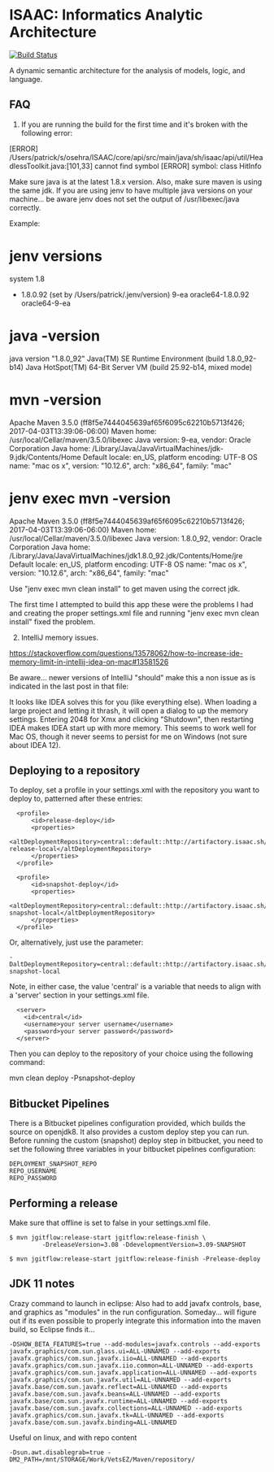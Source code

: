 ISAAC: Informatics Analytic Architecture
======================

[![Build Status](https://travis-ci.org/OSEHRA/ISAAC.svg?branch=develop)](https://travis-ci.org/OSEHRA/ISAAC)

A dynamic semantic architecture for the analysis of models, logic, and language.


## FAQ

1) If you are running the build for the first time and it's broken with the following error:

[ERROR] /Users/patrick/s/osehra/ISAAC/core/api/src/main/java/sh/isaac/api/util/HeadlessToolkit.java:[101,33] cannot find symbol
[ERROR]   symbol:   class HitInfo

Make sure java is at the latest 1.8.x version.  Also, make sure maven is using the same jdk.  If you are using jenv to have multiple java versions on your machine... be aware jenv does not set the output of /usr/libexec/java correctly.

Example:

# jenv versions
  system
  1.8
* 1.8.0.92 (set by /Users/patrick/.jenv/version)
  9-ea
  oracle64-1.8.0.92
  oracle64-9-ea

# java -version
java version "1.8.0_92"
Java(TM) SE Runtime Environment (build 1.8.0_92-b14)
Java HotSpot(TM) 64-Bit Server VM (build 25.92-b14, mixed mode)

# mvn -version
Apache Maven 3.5.0 (ff8f5e7444045639af65f6095c62210b5713f426; 2017-04-03T13:39:06-06:00)
Maven home: /usr/local/Cellar/maven/3.5.0/libexec
Java version: 9-ea, vendor: Oracle Corporation
Java home: /Library/Java/JavaVirtualMachines/jdk-9.jdk/Contents/Home
Default locale: en_US, platform encoding: UTF-8
OS name: "mac os x", version: "10.12.6", arch: "x86_64", family: "mac"

# jenv exec mvn -version
Apache Maven 3.5.0 (ff8f5e7444045639af65f6095c62210b5713f426; 2017-04-03T13:39:06-06:00)
Maven home: /usr/local/Cellar/maven/3.5.0/libexec
Java version: 1.8.0_92, vendor: Oracle Corporation
Java home: /Library/Java/JavaVirtualMachines/jdk1.8.0_92.jdk/Contents/Home/jre
Default locale: en_US, platform encoding: UTF-8
OS name: "mac os x", version: "10.12.6", arch: "x86_64", family: "mac"


Use "jenv exec mvn clean install" to get maven using the correct jdk.

The first time I attempted to build this app these were the problems I had and creating the proper settings.xml file and running "jenv exec mvn clean install" fixed the problem.

2) IntelliJ memory issues.

https://stackoverflow.com/questions/13578062/how-to-increase-ide-memory-limit-in-intellij-idea-on-mac#13581526

Be aware... newer versions of IntelliJ "should" make this a non issue as is indicated in the last post in that file:

It looks like IDEA solves this for you (like everything else). When loading a large project and letting it thrash, it will open a dialog to up the memory settings. Entering 2048 for Xmx and clicking "Shutdown", then restarting IDEA makes IDEA start up with more memory. This seems to work well for Mac OS, though it never seems to persist for me on Windows (not sure about IDEA 12).




## Deploying to a repository
To deploy, set a profile in your settings.xml with the repository you want to deploy to, 
patterned after these entries:



```
  <profile>
      <id>release-deploy</id>
      <properties>
        <altDeploymentRepository>central::default::http://artifactory.isaac.sh/artifactory/libs-release-local</altDeploymentRepository>
      </properties>
  </profile>

  <profile>
      <id>snapshot-deploy</id>
      <properties>
         <altDeploymentRepository>central::default::http://artifactory.isaac.sh/artifactory/libs-snapshot-local</altDeploymentRepository>
      </properties>
  </profile>

```

Or, alternatively, just use the parameter: 
```
-DaltDeploymentRepository=central::default::http://artifactory.isaac.sh/artifactory/libs-snapshot-local

```
Note, in either case, the value 'central' is a variable that needs to align with a 'server' section in your settings.xml file.
```
  <server>
    <id>central</id>
    <username>your server username</username>
    <password>your server password</password>
  </server>
```

Then you can deploy to the repository of your choice using the following command:  

mvn clean deploy -Psnapshot-deploy

## Bitbucket Pipelines 
There is a Bitbucket pipelines configuration provided, which builds the source on openjdk8.  It also provides a custom deploy step you can run.
Before running the custom (snapshot) deploy step in bitbucket, you need to set the following three variables in your bitbucket pipelines configuration:
```
DEPLOYMENT_SNAPSHOT_REPO
REPO_USERNAME
REPO_PASSWORD
```

## Performing a release

Make sure that offline is set to false in your settings.xml file. 
```
$ mvn jgitflow:release-start jgitflow:release-finish \
         -DreleaseVersion=3.08 -DdevelopmentVersion=3.09-SNAPSHOT

$ mvn jgitflow:release-start jgitflow:release-finish -Prelease-deploy
```


## JDK 11 notes
Crazy command to launch in eclipse:
Also had to add javafx controls, base, and graphics as "modules" in the run configuration.
Someday... will figure out if its even possible to properly integrate this information into the maven build, so Eclipse finds it...

```
-DSHOW_BETA_FEATURES=true --add-modules=javafx.controls --add-exports javafx.graphics/com.sun.glass.ui=ALL-UNNAMED --add-exports javafx.graphics/com.sun.javafx.iio=ALL-UNNAMED --add-exports javafx.graphics/com.sun.javafx.iio.common=ALL-UNNAMED --add-exports javafx.graphics/com.sun.javafx.application=ALL-UNNAMED --add-exports javafx.graphics/com.sun.javafx.util=ALL-UNNAMED --add-exports javafx.base/com.sun.javafx.reflect=ALL-UNNAMED --add-exports javafx.base/com.sun.javafx.beans=ALL-UNNAMED --add-exports javafx.base/com.sun.javafx.runtime=ALL-UNNAMED --add-exports javafx.base/com.sun.javafx.collections=ALL-UNNAMED --add-exports javafx.graphics/com.sun.javafx.tk=ALL-UNNAMED --add-exports javafx.base/com.sun.javafx.binding=ALL-UNNAMED
```

Useful on linux, and with repo content

```
-Dsun.awt.disablegrab=true -DM2_PATH=/mnt/STORAGE/Work/VetsEZ/Maven/repository/
```
